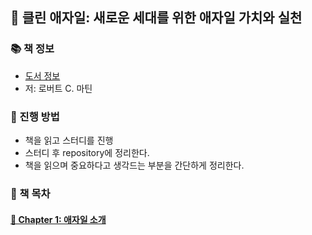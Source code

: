 ## 🚀 클린 애자일: 새로운 세대를 위한 애자일 가치와 실천

### 📚 책 정보
- [도서 정보](http://www.yes24.com/Product/Goods/95728889)
- 저: 로버트 C. 마틴

### 🎯 진행 방법
- 책을 읽고 스터디를 진행
- 스터디 후 repository에 정리한다.
- 책을 읽으며 중요하다고 생각드는 부분을 간단하게 정리한다.

### 🌈 책 목차

#### [🎈 Chapter 1: 애자일 소개](https://github.com/saseungmin/reading_books_record_repository/tree/master/%ED%81%B4%EB%A6%B0%20%EC%95%A0%EC%9E%90%EC%9D%BC/Chapter%201)